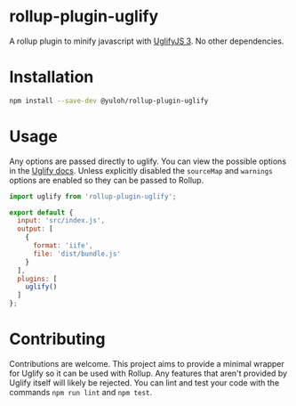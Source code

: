 # rollup-plugin-uglify

A rollup plugin to minify javascript with [UglifyJS 3](https://github.com/mishoo/UglifyJS2).  No other dependencies.

# Installation

```bash
npm install --save-dev @yuloh/rollup-plugin-uglify
```

# Usage

Any options are passed directly to uglify.  You can view the possible options in the [Uglify docs](https://github.com/mishoo/UglifyJS2#minify-options).  Unless explicitly disabled the `sourceMap` and `warnings` options are enabled so they can be passed to Rollup.

```javascript
import uglify from 'rollup-plugin-uglify';

export default {
  input: 'src/index.js',
  output: [
    {
      format: 'iife',
      file: 'dist/bundle.js'
    }
  ],
  plugins: [
    uglify()
  ]
};
```

# Contributing

Contributions are welcome.  This project aims to provide a minimal wrapper for Uglify so it can be used with Rollup.  Any features that aren't provided by Uglify itself will likely be rejected.  You can lint and test your code with the commands `npm run lint` and `npm test`.